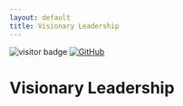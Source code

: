 ```yaml
---
layout: default
title: Visionary Leadership
---
```


<link rel="icon" type="image/png" href="img/favicons/favicon-96x96.png" sizes="96x96" />
<link rel="icon" type="image/svg+xml" href="img/favicons/favicon.svg" />
<link rel="shortcut icon" href="img/favicons/favicon.ico" />
<link rel="apple-touch-icon" sizes="180x180" href="img/favicons/apple-touch-icon.png" />
<link rel="manifest" href="img/favicons/site.webmanifest" />

<img src="https://visitor-badge.laobi.icu/badge?page_id=labonom.github.io/sources/Visionary_Leadership.html" alt="visitor badge"/> [![GitHub](https://img.shields.io/badge/GitHub-Profile-black?logo=github)](https://github.com/LabOnoM)

# Visionary Leadership
